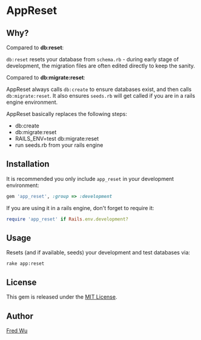 # AppReset

## Why?

Compared to __db:reset__:

`db:reset` resets your database from `schema.rb` - during early stage of development, the migration files are often edited directly to keep the sanity.

Compared to __db:migrate:reset__:

AppReset always calls `db:create` to ensure databases exist, and then calls `db:migrate:reset`. It also ensures `seeds.rb` will get called if you are in a rails engine environment.

AppReset basically replaces the following steps:

- db:create
- db:migrate:reset
- RAILS_ENV=test db:migrate:reset
- run seeds.rb from your rails engine

## Installation

It is recommended you only include `app_reset` in your development environment:

```ruby
gem 'app_reset', :group => :development
```

If you are using it in a rails engine, don't forget to require it:

```ruby
require 'app_reset' if Rails.env.development?
```

## Usage

Resets (and if available, seeds) your development and test databases via:

    rake app:reset

## License

This gem is released under the [MIT License](http://www.opensource.org/licenses/mit-license.php).

## Author

[Fred Wu](https://github.com/fredwu)

